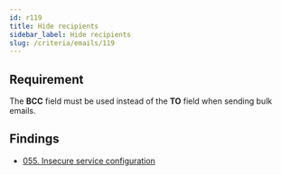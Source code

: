 ```yaml
---
id: r119
title: Hide recipients
sidebar_label: Hide recipients
slug: /criteria/emails/119
---
```


## Requirement

The **BCC** field must be used instead of the **TO** field
when sending bulk emails.

## Findings

- [055. Insecure service configuration](https://fluidattacks.com/products/rules/findings/055/)
